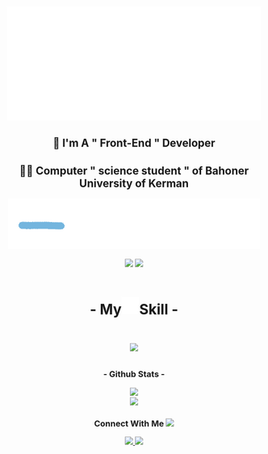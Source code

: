 ![img](abbas_github.gif)

<div align = "center">
   <h2> 🚀 I'm A " Front-End " Developer </h2>
   <h2> 👨‍💻 Computer " science student " of Bahoner University of Kerman </h2>
</div>
<div align = "center">
<a href="https://github.com/hzabbas"><img src = "line.gif" /></a>
</div>
<br />
<div align = "center">
    <img src = "https://komarev.com/ghpvc/?username=hzabbas&color=blueviolet" width = "100px"/>
         <img src = 'https://img.shields.io/badge/dynamic/json?logo=github&label=GitHub%20Stars&color=blueviolet&style=flat&query=%24.stars&url=https://api.github-star-counter.workers.dev/user/hzabbas'/>
</div>

<br />
<h1 align = "center">- My<img src = "Arrow.gif" width = "35px" />Skill -<h1/>

<div align = "center">
    <p align = "center">
        <a href="https://github.com/hzabbas">
            <img src='https://skillicons.dev/icons?i=js,html,css,git,github,cpp,py,photoshop,vscode,bootstrap,md' />
        </a>
    </p>
</div>



<h3 align = "center">- Github Stats -</h3>
<div align="center">
  <a href="https://github.com/hzabbas"><img src="https://github-readme-stats.vercel.app/api/top-langs/?username=hzabbas&langs_count=10&layout=compact&theme=react&hide_border=true&bg_color=0D1117&title_color=3382ed&icon_color=3382ed" /></a>
<br />
  <a href="https://github.com/hzabbas"><img src="https://github-readme-stats.vercel.app/api?username=hzabbas&theme=gruvbox_duo&show_icons=true&include_all_commits=true&count_private=true&theme=react&hide_border=true&bg_color=0D1117&title_color=3382ed&icon_color=3382ed" /></a>

</div>


<h3 align = "center">Connect With Me <img src="https://em-content.zobj.net/source/animated-noto-color-emoji/356/eyes_1f440.gif" width="20"/></h3>
<div align="center">
<a href="https://github.com/hzabbas">
<img src="https://skillicons.dev/icons?i=github" />
</a>
<a href="https://www.instagram.com/abbashz_ir">
<img src="https://skillicons.dev/icons?i=instagram" />
</a>
</div>






